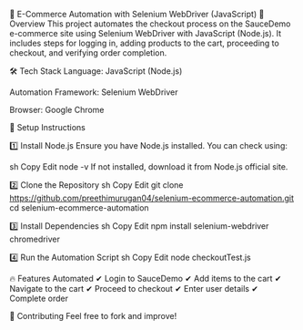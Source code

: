 🛒 E-Commerce Automation with Selenium WebDriver (JavaScript)
📌 Overview
This project automates the checkout process on the SauceDemo e-commerce site using Selenium WebDriver with JavaScript (Node.js). It includes steps for logging in, adding products to the cart, proceeding to checkout, and verifying order completion.

🛠 Tech Stack
Language: JavaScript (Node.js)

Automation Framework: Selenium WebDriver

Browser: Google Chrome

🚀 Setup Instructions

1️⃣ Install Node.js
Ensure you have Node.js installed. You can check using:

sh
Copy
Edit
node -v
If not installed, download it from Node.js official site.

2️⃣ Clone the Repository
sh
Copy
Edit
git clone https://github.com/preethimurugan04/selenium-ecommerce-automation.git
cd selenium-ecommerce-automation

3️⃣ Install Dependencies
sh
Copy
Edit
npm install selenium-webdriver chromedriver

4️⃣ Run the Automation Script
sh
Copy
Edit
node checkoutTest.js

🔥 Features Automated
✔ Login to SauceDemo
✔ Add items to the cart
✔ Navigate to the cart
✔ Proceed to checkout
✔ Enter user details
✔ Complete order

🤝 Contributing
Feel free to fork and improve!
